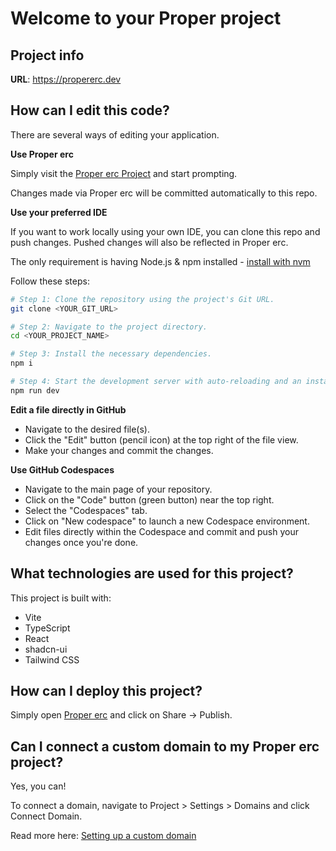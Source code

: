 # Welcome to your Proper project

## Project info

**URL**: https://propererc.dev

## How can I edit this code?

There are several ways of editing your application.

**Use Proper erc**

Simply visit the [Proper erc Project](https://propererc.dev) and start prompting.

Changes made via Proper erc will be committed automatically to this repo.

**Use your preferred IDE**

If you want to work locally using your own IDE, you can clone this repo and push changes. Pushed changes will also be reflected in Proper erc.

The only requirement is having Node.js & npm installed - [install with nvm](https://github.com/nvm-sh/nvm#installing-and-updating)

Follow these steps:

```sh
# Step 1: Clone the repository using the project's Git URL.
git clone <YOUR_GIT_URL>

# Step 2: Navigate to the project directory.
cd <YOUR_PROJECT_NAME>

# Step 3: Install the necessary dependencies.
npm i

# Step 4: Start the development server with auto-reloading and an instant preview.
npm run dev
```

**Edit a file directly in GitHub**

- Navigate to the desired file(s).
- Click the "Edit" button (pencil icon) at the top right of the file view.
- Make your changes and commit the changes.

**Use GitHub Codespaces**

- Navigate to the main page of your repository.
- Click on the "Code" button (green button) near the top right.
- Select the "Codespaces" tab.
- Click on "New codespace" to launch a new Codespace environment.
- Edit files directly within the Codespace and commit and push your changes once you're done.

## What technologies are used for this project?

This project is built with:

- Vite
- TypeScript
- React
- shadcn-ui
- Tailwind CSS

## How can I deploy this project?

Simply open [Proper erc](https://propererc.dev) and click on Share -> Publish.

## Can I connect a custom domain to my Proper erc project?

Yes, you can!

To connect a domain, navigate to Project > Settings > Domains and click Connect Domain.

Read more here: [Setting up a custom domain](https://docs.propererc.dev/tips-tricks/custom-domain#step-by-step-guide)
